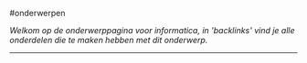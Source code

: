 #onderwerpen

*Welkom op de onderwerppagina voor informatica, in 'backlinks' vind je alle onderdelen die te maken hebben met dit onderwerp.*

---

